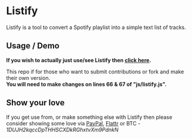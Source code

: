 # Listify
Listify is a tool to convert a Spotify playlist into a simple text list of tracks.

## Usage / Demo
**If you wish to actually just use/see Listify then [click here](https://listify.thefuzz.xyz).**

This repo if for those who want to submit contributions or fork and make their own version.    
**You will need to make changes on lines 66 & 67 of "js/listify.js".**

## Show your love
If you get use from, or make something else with Listify then please consider showing some love via [PayPal](https://paypal.me/fuzzymannerz), [Flattr](https://flattr.com/submit/auto?fid=rok0q2&url=https%3A%2F%2Flistify.thefuzz.xyz) or BTC - *1DUJH2kqccDpTHHSCXDkRGhxtvXm9PdnkN*